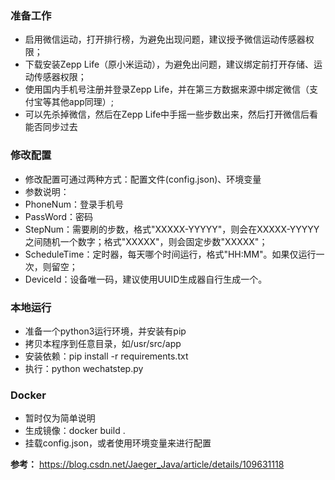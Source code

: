 ### 准备工作

- 启用微信运动，打开排行榜，为避免出现问题，建议授予微信运动传感器权限；
- 下载安装Zepp Life（原小米运动），为避免出问题，建议绑定前打开存储、运动传感器权限；
- 使用国内手机号注册并登录Zepp Life，并在第三方数据来源中绑定微信（支付宝等其他app同理）;
- 可以先杀掉微信，然后在Zepp Life中手摇一些步数出来，然后打开微信后看能否同步过去

### 修改配置

- 修改配置可通过两种方式：配置文件(config.json)、环境变量
- 参数说明：
- PhoneNum：登录手机号
- PassWord：密码
- StepNum：需要刷的步数，格式"XXXXX-YYYYY"，则会在XXXXX-YYYYY之间随机一个数字；格式"XXXXX"，则会固定步数"XXXXX"；
- ScheduleTime：定时器，每天哪个时间运行，格式"HH:MM"。如果仅运行一次，则留空；
- DeviceId：设备唯一码，建议使用UUID生成器自行生成一个。

### 本地运行

- 准备一个python3运行环境，并安装有pip
- 拷贝本程序到任意目录，如/usr/src/app
- 安装依赖：pip install -r requirements.txt
- 执行：python wechatstep.py

### Docker

- 暂时仅为简单说明
- 生成镜像：docker build .
- 挂载config.json，或者使用环境变量来进行配置

**参考：**
https://blog.csdn.net/Jaeger_Java/article/details/109631118